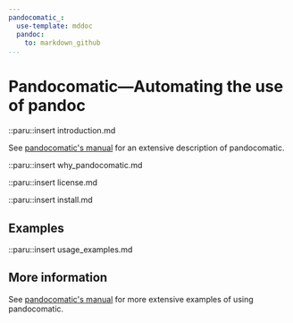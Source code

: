 ```yaml
---
pandocomatic_:
  use-template: mddoc
  pandoc:
    to: markdown_github
...
```


# Pandocomatic—Automating the use of pandoc

::paru::insert introduction.md

See [pandocomatic's
manual](https://heerdebeer.org/Software/markdown/pandocomatic/) for an
extensive description of pandocomatic.

::paru::insert why_pandocomatic.md

::paru::insert license.md

::paru::insert install.md

## Examples

::paru::insert usage_examples.md

## More information

See [pandocomatic's
manual](https://heerdebeer.org/Software/markdown/pandocomatic/) for more
extensive examples of using pandocomatic.
